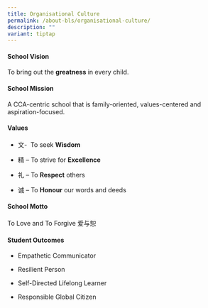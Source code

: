 ```yaml
---
title: Organisational Culture
permalink: /about-bls/organisational-culture/
description: ""
variant: tiptap
---
```

<h4><strong>School Vision</strong></h4>
<p>To bring out the&nbsp;<strong>greatness</strong>&nbsp;in every child.</p>
<h4><strong>School Mission</strong></h4>
<p>A CCA-centric school that is family-oriented, values-centered and aspiration-focused.</p>
<h4><strong>Values</strong></h4>
<ul data-tight="true" class="tight">
<li>
<p>文-&nbsp; To seek&nbsp;<strong>Wisdom</strong>
</p>
</li>
<li>
<p>精 – To strive for&nbsp;<strong>Excellence</strong>
</p>
</li>
<li>
<p>礼 – To&nbsp;<strong>Respect</strong>&nbsp;others</p>
</li>
<li>
<p>诚 – To&nbsp;<strong>Honour</strong>&nbsp;our words and deeds</p>
</li>
</ul>
<h4><strong>School Motto</strong></h4>
<p>To Love and To Forgive&nbsp;爱与恕</p>
<h4><strong>Student Outcomes</strong></h4>
<ul data-tight="true" class="tight">
<li>
<p>Empathetic Communicator</p>
</li>
<li>
<p>Resilient Person</p>
</li>
<li>
<p>Self-Directed Lifelong Learner</p>
</li>
<li>
<p>Responsible Global Citizen</p>
</li>
</ul>
<p></p>